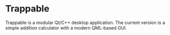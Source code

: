 # Trappable

Trappable is a modular Qt/C++ desktop application. The current version is a simple addition calculator with a modern QML-based GUI.
